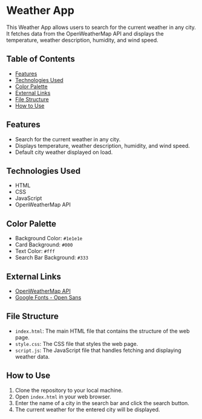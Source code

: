 # Weather App

This Weather App allows users to search for the current weather in any city. It fetches data from the OpenWeatherMap API and displays the temperature, weather description, humidity, and wind speed.

## Table of Contents

- [Features](#features)
- [Technologies Used](#technologies-used)
- [Color Palette](#color-palette)
- [External Links](#external-links)
- [File Structure](#file-structure)
- [How to Use](#how-to-use)

## Features

- Search for the current weather in any city.
- Displays temperature, weather description, humidity, and wind speed.
- Default city weather displayed on load.

## Technologies Used

- HTML
- CSS
- JavaScript
- OpenWeatherMap API

## Color Palette

- Background Color: `#1e1e1e`
- Card Background: `#000`
- Text Color: `#fff`
- Search Bar Background: `#333`

## External Links

- [OpenWeatherMap API](https://openweathermap.org/api)
- [Google Fonts - Open Sans](https://fonts.googleapis.com/css2?family=Open+Sans&display=swap)

## File Structure

- `index.html`: The main HTML file that contains the structure of the web page.
- `style.css`: The CSS file that styles the web page.
- `script.js`: The JavaScript file that handles fetching and displaying weather data.

## How to Use

1. Clone the repository to your local machine.
2. Open `index.html` in your web browser.
3. Enter the name of a city in the search bar and click the search button.
4. The current weather for the entered city will be displayed.

